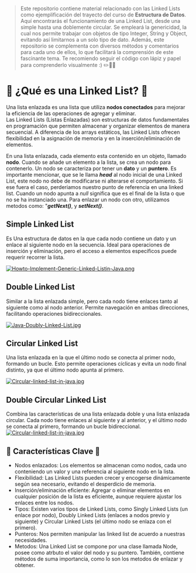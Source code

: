 > Este repositorio contiene material relacionado con las Linked Lists como ejemplificación del trayecto del curso de __Estructura de Datos__. Aquí encontrarás el funcionamiento de una Linked List, desde una simple hasta una doblemente circular. Se empleará la genericidad, la cual nos permite trabajar con objetos de tipo Integer, String y Object, evitando así limitarnos a un solo tipo de dato. Además, este repositorio se complementa con diversos métodos y comentarios para cada uno de ellos, lo que facilitará la comprensión de este fascinante tema. Te recomiendo seguir el código con lápiz y papel para comprenderlo visualmente :) ✏️📄📄

# 🔗 ¿Qué es una Linked List? 🔗
Una lista enlazada es una lista que utiliza __nodos conectados__ para mejorar la eficiencia de las operaciones de agregar y eliminar.  
Las Linked Lists (Listas Enlazadas) son estructuras de datos fundamentales en programación que permiten almacenar y organizar 
elementos de manera secuencial. A diferencia de los arrays estáticos, las Linked Lists ofrecen flexibilidad en la asignación de memoria 
y en la inserción/eliminación de elementos.  

En una lista enlazada, cada elemento esta contenido en un objeto, llamado __nodo__. Cuando se añade un elemento a la lista, se crea un nodo para contenerlo. Un nodo se caracteriza por tener un __dato__ y un __puntero__. Es importante mencionar, que se le llama ***head*** al nodo inicial de una Linked List, este nodo no debe de modificarse ni alterarse el comportamiento. Si ese fuera el caso, perderiamos nuestro punto de referencia en una linked list. Cuando un nodo apunta a _null_ significa que es el final de la lista o que no se ha instanciado una. Para enlazar un nodo con otro, utilizamos metodos como: "***getNext()***, y ***setNext()***. 

## Simple Linked List
Es Una estructura de datos en la que cada nodo contiene un dato y un enlace al siguiente nodo en la secuencia. Ideal para operaciones de inserción y eliminación, pero el acceso a elementos específicos puede requerir recorrer la lista. 
 
[![Howto-Implement-Generic-Linked-Listin-Java.png](https://i.postimg.cc/8CvFPjsk/Howto-Implement-Generic-Linked-Listin-Java.png)](https://postimg.cc/qtkB1B8W)

## Double Linked List
Similar a la lista enlazada simple, pero cada nodo tiene enlaces tanto al siguiente como al nodo anterior. Permite navegación en ambas direcciones, facilitando operaciones bidireccionales.  

[![Java-Doubly-Linked-List.jpg](https://i.postimg.cc/XqJLv2sT/Java-Doubly-Linked-List.jpg)](https://postimg.cc/PpgY3Ms4)

## Circular Linked List
Una lista enlazada en la que el último nodo se conecta al primer nodo, formando un bucle. Esto permite operaciones cíclicas y evita un nodo final distinto, ya que el último nodo apunta al primero.  

[![Circular-linked-list-in-java.jpg](https://i.postimg.cc/nh8K8ct8/Circular-linked-list-in-java.jpg)](https://postimg.cc/8jHfMG5w)

## Double Circular Linked List
Combina las características de una lista enlazada doble y una lista enlazada circular. Cada nodo tiene enlaces al siguiente y al anterior, y el último nodo se conecta al primero, formando un bucle bidireccional.  
[![Circular-linked-list-in-java.jpg](https://i.postimg.cc/nh8K8ct8/Circular-linked-list-in-java.jpg)](https://postimg.cc/8jHfMG5w)

  
## 🔑 Características Clave 🔑
- Nodos enlazados: Los elementos se almacenan como nodos, cada uno conteniendo un valor y una referencia al siguiente nodo en la lista.  
- Flexibilidad: Las Linked Lists pueden crecer y encogerse dinámicamente según sea necesario, evitando el desperdicio de memoria.  
- Inserción/eliminación eficiente: Agregar o eliminar elementos en cualquier posición de la lista es eficiente, aunque requiere ajustar 
los enlaces entre los nodos.  
- Tipos: Existen varios tipos de Linked Lists, como Singly Linked Lists (un enlace por nodo), Doubly Linked Lists 
(enlaces a nodos previo y siguiente) y Circular Linked Lists (el último nodo se enlaza con el primero).  
- Punteros: Nos permiten manipular las linked list de acuerdo a nuestras necesidades.  
- Metodos: Una Linked List se compone por una clase llamada Node, posee como atrbuto el valor del nodo y su puntero. También, contiene métodos de suma importancia, como lo son los metodos de enlazar y obtener.
